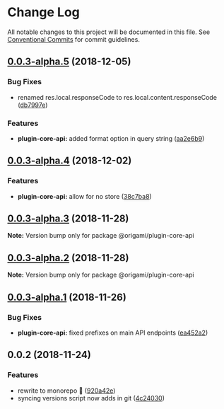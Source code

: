 # Change Log

All notable changes to this project will be documented in this file.
See [Conventional Commits](https://conventionalcommits.org) for commit guidelines.

## [0.0.3-alpha.5](https://github.com/origami-cms/core/tree/master/packages/core-api/compare/v0.0.3-alpha.4...v0.0.3-alpha.5) (2018-12-05)


### Bug Fixes

* renamed res.local.responseCode to res.local.content.responseCode ([db7997e](https://github.com/origami-cms/core/tree/master/packages/core-api/commit/db7997e))


### Features

* **plugin-core-api:** added format option in query string ([aa2e6b9](https://github.com/origami-cms/core/tree/master/packages/core-api/commit/aa2e6b9))





## [0.0.3-alpha.4](https://github.com/origami-cms/core/tree/master/packages/core-api/compare/v0.0.3-alpha.3...v0.0.3-alpha.4) (2018-12-02)


### Features

* **plugin-core-api:** allow for no store ([38c7ba8](https://github.com/origami-cms/core/tree/master/packages/core-api/commit/38c7ba8))





## [0.0.3-alpha.3](https://github.com/origami-cms/core/tree/master/packages/core-api/compare/v0.0.3-alpha.2...v0.0.3-alpha.3) (2018-11-28)

**Note:** Version bump only for package @origami/plugin-core-api





## [0.0.3-alpha.2](https://github.com/origami-cms/core/tree/master/packages/core-api/compare/v0.0.3-alpha.1...v0.0.3-alpha.2) (2018-11-28)

**Note:** Version bump only for package @origami/plugin-core-api





## [0.0.3-alpha.1](https://github.com/origami-cms/core/tree/master/packages/core-api/compare/v0.0.3-alpha.0...v0.0.3-alpha.1) (2018-11-26)


### Bug Fixes

* **plugin-core-api:** fixed prefixes on main API endpoints ([ea452a2](https://github.com/origami-cms/core/tree/master/packages/core-api/commit/ea452a2))





## 0.0.2 (2018-11-24)


### Features

* rewrite to monorepo 🎉 ([920a42e](https://github.com/origami-cms/core/tree/master/packages/core-api/commit/920a42e))
* syncing versions script now adds in git ([4c24030](https://github.com/origami-cms/core/tree/master/packages/core-api/commit/4c24030))
